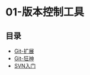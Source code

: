 #  01-版本控制工具

## 目录

  * [Git-扩展](/study/运维/01-版本控制工具/Git-扩展)
  * [Git-狂神](/study/运维/01-版本控制工具/Git-狂神)
  * [SVN入门](/study/运维/01-版本控制工具/SVN入门)